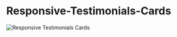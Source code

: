 # Responsive-Testimonials-Cards
![Responsive Testimonials Cards](https://user-images.githubusercontent.com/96956110/206231763-1615b25c-4e67-42d4-913c-0f0481ccc45e.png)
